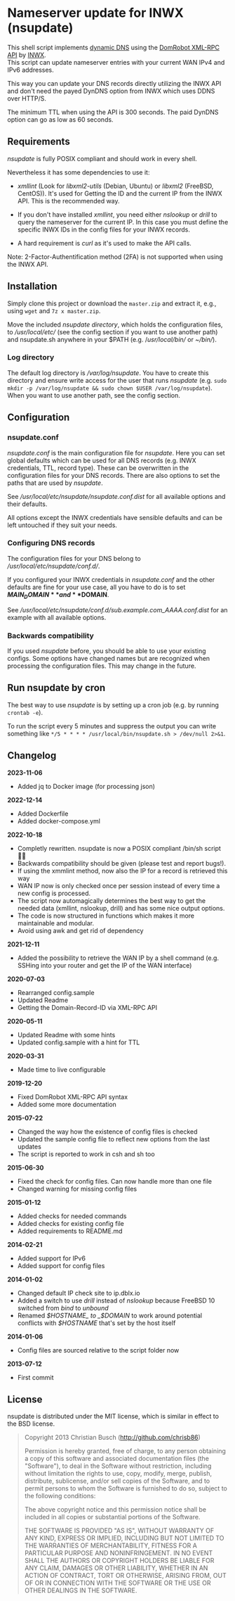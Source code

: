 # Nameserver update for INWX (nsupdate)

This shell script implements [dynamic DNS](https://en.wikipedia.org/wiki/Dynamic_DNS) using the [DomRobot XML-RPC API](https://www.inwx.de/de/help/apidoc/f/ch02s13.html#nameserver.updateRecord) by [INWX](https://www.inwx.de/).  
This script can update nameserver entries with your current WAN IPv4 and IPv6 addresses.

This way you can update your DNS records directly utilizing the INWX API and don't need the payed DynDNS option from INWX which uses DDNS over HTTP/S.

The minimum TTL when using the API is 300 seconds. The paid DynDNS option can go as low as 60 seconds.

## Requirements

_nsupdate_ is fully POSIX compliant and should work in every shell.

Nevertheless it has some dependencies to use it:
- _xmllint_ (Look for _libxml2-utils_ (Debian, Ubuntu) or _libxml2_ (FreeBSD, CentOS)). It's used for Getting the ID and the current IP from the INWX API. This is the recommended way.

- If you don't have installed _xmllint_, you need either _nslookup_ or _drill_ to query the nameserver for the current IP. In this case you must define the specific INWX IDs in the config files for your INWX records.

- A hard requirement is _curl_ as it's used to make the API calls.

Note: 2-Factor-Authentification method (2FA) is not supported when using the INWX API.

## Installation

Simply clone this project or download the `master.zip` and extract it, e.g., using `wget` and `7z x master.zip`.

Move the included _nsupdate directory_, which holds the configuration files, to _/usr/local/etc/_ (see the config section if you want to use another path) and nsupdate.sh anywhere in your $PATH (e.g. /_usr/local/bin/_ or _~/bin/_).

### Log directory
The default log directory is _/var/log/nsupdate_. You have to create this directory and ensure write access for the user that runs _nsupdate_ (e.g. `sudo mkdir -p /var/log/nsupdate && sudo chown $USER /var/log/nsupdate`). When you want to use another path, see the config section.

## Configuration

### nsupdate.conf

_nsupdate.conf_ is the main configuration file for _nsupdate_. Here you can set global defaults which can be used for all DNS records (e.g. INWX credentials, TTL, record type). These can be overwritten in the configuration files for your DNS records. There are also options to set the paths that are used by _nsupdate_.

See _/usr/local/etc/nsupdate/nsupdate.conf.dist_ for all available options and their defaults.

All options except the INWX credentials have sensible defaults and can be left untouched if they suit your needs.

### Configuring DNS records

The configuration files for your DNS belong to _/usr/local/etc/nsupdate/conf.d/_.

If you configured your INWX credentials in _nsupdate.conf_ and the other defaults are fine for your use case, all you have to do is to set **$MAIN_DOMAIN** and **$DOMAIN**.

See _/usr/local/etc/nsupdate/conf.d/sub.example.com_AAAA.conf.dist_ for an example with all available options.

### Backwards compatibility
If you used _nsupdate_ before, you should be able to use your existing configs. Some options have changed names but are recognized when processing the configuration files. This may change in the future.

## Run nsupdate by cron

The best way to use _nsupdate_ is by setting up a cron job (e.g. by running `crontab -e`).

To run the script every 5 minutes and suppress the output you can write something like `*/5 * * * * /usr/local/bin/nsupdate.sh > /dev/null 2>&1`.

## Changelog

**2023-11-06**
- Added jq to Docker image (for processing json)

**2022-12-14**
- Added Dockerfile
- Added docker-compose.yml

**2022-10-18**

- Completly rewritten. nsupdate is now a POSIX compliant /bin/sh script 👍🏻
- Backwards compatibility should be given (please test and report bugs!).
- If using the xmmlint method, now also the IP for a record is retrieved this way
- WAN IP now is only checked once per session instead of every time a new config is processed.
- The script now automagically determines the best way to get the needed data (xmllint, nslookup, drill) and has some nice output options.
- The code is now structured in functions which makes it more maintainable and modular.
- Avoid using awk and get rid of dependency

**2021-12-11**

- Added the possibility to retrieve the WAN IP by a shell command (e.g. SSHing into your router and get the IP of the WAN interface)

**2020-07-03**

 - Rearranged config.sample
 - Updated Readme
 - Getting the Domain-Record-ID via XML-RPC API

**2020-05-11**

- Updated Readme with some hints
- Updated config.sample with a hint for TTL

**2020-03-31**

- Made time to live configurable

**2019-12-20**

- Fixed DomRobot XML-RPC API syntax
- Added some more documentation

**2015-07-22**

- Changed the way how the existence of config files is checked
- Updated the sample config file to reflect new options from the last updates
- The script is reported to work in csh and sh too

**2015-06-30**

- Fixed the check for config files. Can now handle more than one file
- Changed warning for missing config files

**2015-01-12**

- Added checks for needed commands
- Added checks for existing config file
- Added requirements to README.md

**2014-02-21**

- Added support for IPv6
- Added support for config files

**2014-01-02**

- Changed default IP check site to ip.dblx.io
- Added a switch to use _drill_ instead of _nslookup_ because FreeBSD 10 switched from _bind_ to _unbound_ 
- Renamed _$HOSTNAME_ to _$DOMAIN_ to work around potential conflicts with _$HOSTNAME_ that's set by the host itself

**2014-01-06**

- Config files are sourced relative to the script folder now

**2013-07-12**

- First commit

## License

nsupdate is distributed under the MIT license, which is similar in effect to the BSD license.

> Copyright 2013 Christian Busch (http://github.com/chrisb86)
> 
> Permission is hereby granted, free of charge, to any person obtaining a copy of this software and associated documentation files (the "Software"), to deal in the Software without restriction, including without limitation the rights to use, copy, modify, merge, publish, distribute, sublicense, and/or sell copies of the Software, and to permit persons to whom the Software is furnished to do so, subject to the following conditions:
> 
> The above copyright notice and this permission notice shall be included in all copies or substantial portions of the Software.
> 
> THE SOFTWARE IS PROVIDED "AS IS", WITHOUT WARRANTY OF ANY KIND, EXPRESS OR IMPLIED, INCLUDING BUT NOT LIMITED TO THE WARRANTIES OF MERCHANTABILITY, FITNESS FOR A PARTICULAR PURPOSE AND NONINFRINGEMENT. IN NO EVENT SHALL THE AUTHORS OR COPYRIGHT HOLDERS BE LIABLE FOR ANY CLAIM, DAMAGES OR OTHER LIABILITY, WHETHER IN AN ACTION OF CONTRACT, TORT OR OTHERWISE, ARISING FROM, OUT OF OR IN CONNECTION WITH THE SOFTWARE OR THE USE OR OTHER DEALINGS IN THE SOFTWARE.
